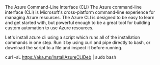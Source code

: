The Azure Command-Line Interface (CLI)
The Azure command-line interface (CLI) is Microsoft's cross-platform command-line experience for managing Azure resources. The Azure CLI is designed to be easy to learn and get started with, but powerful enough to be a great tool for building custom automation to use Azure resources.


Let's install azure cli using a script which runs all of the installation commands in one step. Run it by using curl and pipe directly to bash, or download the script to a file and inspect it before running.

curl -sL https://aka.ms/InstallAzureCLIDeb | sudo bash
